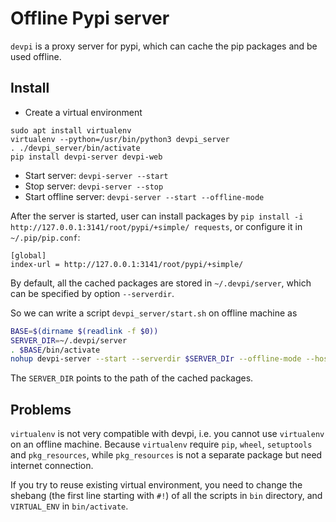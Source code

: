 
# Offline Pypi server

`devpi` is a proxy server for pypi, which can cache the pip packages and be used offline.

## Install

  * Create a virtual environment
```
sudo apt install virtualenv
virtualenv --python=/usr/bin/python3 devpi_server
. ./devpi_server/bin/activate
pip install devpi-server devpi-web
```

  * Start server: `devpi-server --start`
  * Stop server: `devpi-server --stop`
  * Start offline server: `devpi-server --start --offline-mode`
  
After the server is started, user can install packages by `pip install -i http://127.0.0.1:3141/root/pypi/+simple/ requests`, 
or configure it in `~/.pip/pip.conf`:

```
[global]
index-url = http://127.0.0.1:3141/root/pypi/+simple/
```

By default, all the cached packages are stored in `~/.devpi/server`, which can be specified by option `--serverdir`.

So we can write a script `devpi_server/start.sh` on offline machine as

```bash
BASE=$(dirname $(readlink -f $0))
SERVER_DIR=~/.devpi/server
. $BASE/bin/activate
nohup devpi-server --start --serverdir $SERVER_DIr --offline-mode --host 0.0.0.0 --port 3141
```

The `SERVER_DIR` points to the path of the cached packages.

## Problems

`virtualenv` is not very compatible with devpi, i.e. you cannot use `virtualenv` on an offline machine. Because `virtualenv` require `pip`, `wheel`, `setuptools` and `pkg_resources`, while `pkg_resources` is not a separate package but need internet connection.

If you try to reuse existing virtual environment, you need to change the shebang (the first line starting with `#!`) of all the scripts in `bin` directory, and `VIRTUAL_ENV` in `bin/activate`.

